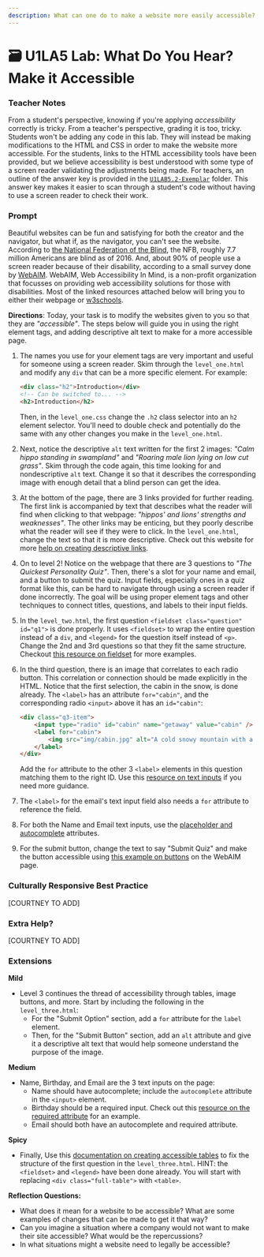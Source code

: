```yaml
---
description: What can one do to make a website more easily accessible?
---
```


# 🗃 U1LA5 Lab: What Do You Hear? Make it Accessible

### Teacher Notes

From a student's perspective, knowing if you're applying _accessibility_ correctly is tricky. From a teacher's  perspective, grading it is too, tricky. Students won't be adding any code in this lab. They will instead be making modifications to the HTML and CSS in order to make the website more accessible. For the students, links to the HTML accessibility tools have been provided, but we believe accessibility is best understood with some type of a screen reader validating the adjustments being made. For teachers, an outline of the answer key is provided in the [`U1LAB5.2-Exemplar`](U1LAB5.2/U1LAB5.2-Exemplar/) folder. This answer key makes it easier to scan through a student's code without having to use a screen reader to check their work.

### Prompt

Beautiful websites can be fun and satisfying for both the creator and the navigator, but what if, as the navigator, you can't see the website. According to [the National Federation of the Blind](https://nfb.org/resources/blindness-statistics), the NFB, roughly 7.7 million Americans are blind as of 2016. And, about 90% of people use a screen reader because of their disability, according to a small survey done by [WebAIM](https://webaim.org/projects/screenreadersurvey7/). WebAIM, Web Accessibility In Mind, is a non-profit organization that focusses on providing web accessibility solutions for those with disabilities. Most of the linked resources attached below will bring you to either their webpage or [w3schools](https://www.w3schools.com/). 

**Directions**: Today, your task is to modify the websites given to you so that they are _"accessible"_. The steps below will guide you in using the right element tags, and adding descriptive alt text to make for a more accessible page. 

1. The names you use for your element tags are very important and useful for someone using a screen reader. Skim through the `level_one.html` and modify any `div` that can be a more specific element. For example:
    ```html
    <div class="h2">Introduction</div>
    <!-- Can be switched to... -->
    <h2>Introduction</h2>
    ```

    Then, in the `level_one.css` change the `.h2` class selector into an `h2` element selector. You'll need to double check and potentially do the same with any other changes you make in the `level_one.html`.

2. Next, notice the descriptive `alt` text written for the first 2 images: _"Calm hippo standing in swampland"_ and _"Roaring male lion lying on low cut grass"_. Skim through the code again, this time looking for and nondescriptive `alt` text. Change it so that it describes the corresponding image with enough detail that a blind person can get the idea.

3. At the bottom of the page, there are 3 links provided for further reading. The first link is accompanied by text that describes what the reader will find when clicking to that webpage: _"hippos' and lions' strengths and weaknesses"_. The other links may be enticing, but they poorly describe what the reader will see if they were to click. In the `level_one.html`, change the text so that it is more descriptive. Check out this website for more [help on creating descriptive links](https://www.w3schools.com/accessibility/accessibility_link_text.php).

4. On to level 2! Notice on the webpage that there are 3 questions to _"The Quickest Personality Quiz"_. Then, there's a slot for your name and email, and a button to submit the quiz. Input fields, especially ones in a quiz format like this, can be hard to navigate through using a screen reader if done incorrectly. The goal will be using proper element tags and other techniques to connect titles, questions, and labels to their input fields. 

5. In the `level_two.html`, the first question `<fieldset class="question" id="q1">` is done properly. It uses `<fieldset>` to wrap the entire question instead of a `div`, and `<legend>` for the question itself instead of `<p>`. Change the 2nd and 3rd questions so that they fit the same structure. Checkout [this resource on fieldset](https://webaim.org/techniques/forms/controls#checkbox) for more examples.

6. In the third question, there is an image that correlates to each radio button. This correlation or connection should be made explicitly in the HTML. Notice that the first selection, the cabin in the snow, is done already. The `<label>` has an attribute `for="cabin"`, and the corresponding radio `<input>` above it has an `id="cabin"`:
    ```html
    <div class="q3-item">
        <input type="radio" id="cabin" name="getaway" value="cabin" />
        <label for="cabin">
            <img src="img/cabin.jpg" alt="A cold snowy mountain with a small cabin in the distance." />
        </label>
    </div>
    ```

    Add the `for` attribute to the other 3 `<label>` elements in this question matching them to the right ID. Use this [resource on text inputs](https://webaim.org/techniques/forms/controls#input) if you need more guidance.

7. The `<label>` for the email's text input field also needs a `for` attribute to reference the field.

8. For both the Name and Email text inputs, use the [placeholder and autocomplete](https://webaim.org/techniques/forms/advanced#placeholder) attributes. 

9. For the submit button, change the text to say "Submit Quiz" and make the button accessible using [this example on buttons](https://webaim.org/techniques/forms/controls#button) on the WebAIM page.

### Culturally Responsive Best Practice

[COURTNEY TO ADD]

### Extra Help?

[COURTNEY TO ADD]

### Extensions

**Mild**
- Level 3 continues the thread of accessibility through tables, image buttons, and more. Start by including the following in the `level_three.html`:
    - For the "Submit Option" section, add a `for` attribute for the `label` element. 
    - Then, for the "Submit Button" section, add an `alt` attribute and give it a descriptive alt text that would help someone understand the purpose of the image.

**Medium**
- Name, Birthday, and Email are the 3 text inputs on the page:
    - Name should have autocomplete; include the `autocomplete` attribute in the `<input>` element.
    - Birthday should be a required input. Check out this [resource on the required attribute](https://www.w3schools.com/tags/att_input_required.asp) for an example.
    - Email should both have an autocomplete and required attribute.

**Spicy**
- Finally, Use this [documentation on creating accessible tables](https://webaim.org/techniques/tables/data#th) to fix the structure of the first question in the `level_three.html`. HINT: the `<fieldset>` and `<legend>` have been done already. You will start with replacing `<div class="full-table">` with `<table>`.

**Reflection Questions:**

- What does it mean for a website to be accessible? What are some examples of changes that can be made to get it that way?
- Can you imagine a situation where a company would not want to make their site accessible? What would be the repercussions?
- In what situations might a website need to legally be accessible? 
